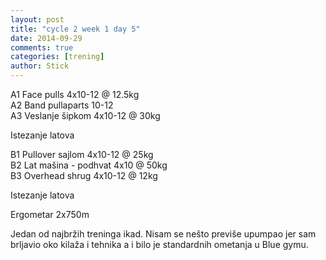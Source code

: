 ```yaml
---
layout: post
title: "cycle 2 week 1 day 5"
date: 2014-09-29
comments: true
categories: [trening]
author: Stick
---
```


A1 Face pulls 4x10-12 @ 12.5kg  
A2 Band pullaparts 10-12  
A3 Veslanje šipkom 4x10-12 @ 30kg  

Istezanje latova  

B1 Pullover sajlom 4x10-12 @ 25kg  
B2 Lat mašina - podhvat 4x10 @ 50kg  
B3 Overhead shrug 4x10-12 @ 12kg  

Istezanje latova  

Ergometar 2x750m  

Jedan od najbržih treninga ikad. Nisam se nešto previše upumpao jer sam brljavio oko kilaža i tehnika a i bilo je standardnih ometanja u Blue gymu.